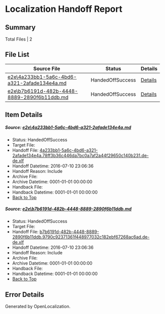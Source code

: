 # <a name='report-top'></a> Localization Handoff Report

## Summary
 Total Files | 2

## File List
 Source File | Status | Details 
 ----------- | ------ | ------- 
 [e2e\4a233bb1-5a6c-4bd6-a321-2afade134e4a.md](https://github.com/OpenLocalizationTestOrg/oltest/blob/56b792e84c77ab5cd58b283c200abc871e31e49c/e2e/4a233bb1-5a6c-4bd6-a321-2afade134e4a.md) | HandedOffSuccess | [Details](#c134efa493bb5565af72eaed329025dd54c34c271)
 [e2e\b7b6191d-482b-4448-8889-2890f6b11ddb.md](https://github.com/OpenLocalizationTestOrg/oltest/blob/56b792e84c77ab5cd58b283c200abc871e31e49c/e2e/b7b6191d-482b-4448-8889-2890f6b11ddb.md) | HandedOffSuccess | [Details](#ffae0e6d1c77863566975ba8ebf317668f5f8a082)

## Item Details
##### <a name='c134efa493bb5565af72eaed329025dd54c34c271'></a> Source: [e2e\4a233bb1-5a6c-4bd6-a321-2afade134e4a.md](https://github.com/OpenLocalizationTestOrg/oltest/blob/56b792e84c77ab5cd58b283c200abc871e31e49c/e2e/4a233bb1-5a6c-4bd6-a321-2afade134e4a.md)
* Status: HandedOffSuccess
* Target File: 
* Handoff File: [4a233bb1-5a6c-4bd6-a321-2afade134e4a.78ff3b36c446da7bc0a7af2a44f29650c140b231.de-de.xlf](https://github.com/OpenLocalizationTestOrg/olhandoff-e2e/blob/d239b5a91b412dd7805a235fdefeada3e089cc6e/ol-handoff/OpenLocalizationTestOrg/oltest-dede-fly/ci/ht/4a233bb1-5a6c-4bd6-a321-2afade134e4a.78ff3b36c446da7bc0a7af2a44f29650c140b231.de-de.xlf)
* Handoff Datetime: 2016-07-10 23:06:36
* Handoff Reason: Include
* Archive File: 
* Archive Datetime: 0001-01-01 00:00:00
* Handback File: 
* Handback Datetime: 0001-01-01 00:00:00
* [Back to Top](#report-top)

##### <a name='ffae0e6d1c77863566975ba8ebf317668f5f8a082'></a> Source: [e2e\b7b6191d-482b-4448-8889-2890f6b11ddb.md](https://github.com/OpenLocalizationTestOrg/oltest/blob/56b792e84c77ab5cd58b283c200abc871e31e49c/e2e/b7b6191d-482b-4448-8889-2890f6b11ddb.md)
* Status: HandedOffSuccess
* Target File: 
* Handoff File: [b7b6191d-482b-4448-8889-2890f6b11ddb.9790c92371361f448977032c182ebf67268ac6ad.de-de.xlf](https://github.com/OpenLocalizationTestOrg/olhandoff-e2e/blob/d239b5a91b412dd7805a235fdefeada3e089cc6e/ol-handoff/OpenLocalizationTestOrg/oltest-dede-fly/ci/ht/b7b6191d-482b-4448-8889-2890f6b11ddb.9790c92371361f448977032c182ebf67268ac6ad.de-de.xlf)
* Handoff Datetime: 2016-07-10 23:06:36
* Handoff Reason: Include
* Archive File: 
* Archive Datetime: 0001-01-01 00:00:00
* Handback File: 
* Handback Datetime: 0001-01-01 00:00:00
* [Back to Top](#report-top)


## Error Details

Generated by OpenLocalization.
